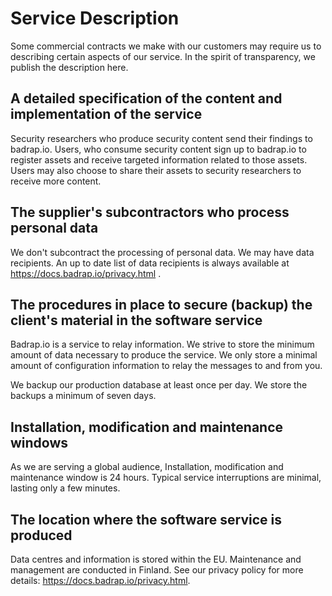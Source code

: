 # Service Description

Some commercial contracts we make with our customers may require us to describing certain aspects of our service. In the spirit of transparency, we publish the description here.

## A detailed specification of the content and implementation of the service

Security researchers who produce security content send their findings to badrap.io.
Users, who consume security content sign up to badrap.io to register assets and receive
targeted information related to those assets. Users may also choose to share their assets to
security researchers to receive more content.

## The supplier's subcontractors who process personal data

We don't subcontract the processing of personal data.
We may have data recipients. An up to date list of data recipients is always available at <https://docs.badrap.io/privacy.html> .

## The procedures in place to secure (backup) the client's material in the software service

Badrap.io is a service to relay information. We strive to store the minimum amount of data necessary to produce the service.
We only store a minimal amount of configuration information to relay
the messages to and from you.

We backup our production database at least once per day. We store the backups a minimum of seven days.

## Installation, modification and maintenance windows

As we are serving a global audience, Installation, modification and maintenance window is 24 hours. Typical service interruptions are minimal, lasting only a few minutes.

## The location where the software service is produced

Data centres and information is stored within the EU.
Maintenance and management are conducted in Finland.
See our privacy policy for more details: <https://docs.badrap.io/privacy.html>.
